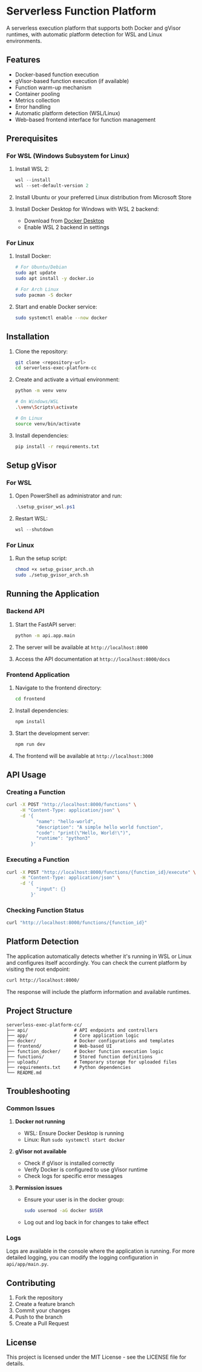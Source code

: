 # Serverless Function Platform

A serverless execution platform that supports both Docker and gVisor runtimes, with automatic platform detection for WSL and Linux environments.

## Features

- Docker-based function execution
- gVisor-based function execution (if available)
- Function warm-up mechanism
- Container pooling
- Metrics collection
- Error handling
- Automatic platform detection (WSL/Linux)
- Web-based frontend interface for function management

## Prerequisites

### For WSL (Windows Subsystem for Linux)
1. Install WSL 2:
   ```powershell
   wsl --install
   wsl --set-default-version 2
   ```

2. Install Ubuntu or your preferred Linux distribution from Microsoft Store

3. Install Docker Desktop for Windows with WSL 2 backend:
   - Download from [Docker Desktop](https://www.docker.com/products/docker-desktop)
   - Enable WSL 2 backend in settings

### For Linux
1. Install Docker:
   ```bash
   # For Ubuntu/Debian
   sudo apt update
   sudo apt install -y docker.io

   # For Arch Linux
   sudo pacman -S docker
   ```

2. Start and enable Docker service:
   ```bash
   sudo systemctl enable --now docker
   ```

## Installation

1. Clone the repository:
   ```bash
   git clone <repository-url>
   cd serverless-exec-platform-cc
   ```

2. Create and activate a virtual environment:
   ```bash
   python -m venv venv
   
   # On Windows/WSL
   .\venv\Scripts\activate
   
   # On Linux
   source venv/bin/activate
   ```

3. Install dependencies:
   ```bash
   pip install -r requirements.txt
   ```

## Setup gVisor

### For WSL
1. Open PowerShell as administrator and run:
   ```powershell
   .\setup_gvisor_wsl.ps1
   ```

2. Restart WSL:
   ```powershell
   wsl --shutdown
   ```

### For Linux
1. Run the setup script:
   ```bash
   chmod +x setup_gvisor_arch.sh
   sudo ./setup_gvisor_arch.sh
   ```

## Running the Application

### Backend API
1. Start the FastAPI server:
   ```bash
   python -m api.app.main
   ```

2. The server will be available at `http://localhost:8000`

3. Access the API documentation at `http://localhost:8000/docs`

### Frontend Application
1. Navigate to the frontend directory:
   ```bash
   cd frontend
   ```

2. Install dependencies:
   ```bash
   npm install
   ```

3. Start the development server:
   ```bash
   npm run dev
   ```

4. The frontend will be available at `http://localhost:3000`

## API Usage

### Creating a Function

```bash
curl -X POST "http://localhost:8000/functions" \
     -H "Content-Type: application/json" \
     -d '{
           "name": "hello-world",
           "description": "A simple hello world function",
           "code": "print(\"Hello, World!\")",
           "runtime": "python3"
         }'
```

### Executing a Function

```bash
curl -X POST "http://localhost:8000/functions/{function_id}/execute" \
     -H "Content-Type: application/json" \
     -d '{
           "input": {}
         }'
```

### Checking Function Status

```bash
curl "http://localhost:8000/functions/{function_id}"
```

## Platform Detection

The application automatically detects whether it's running in WSL or Linux and configures itself accordingly. You can check the current platform by visiting the root endpoint:

```bash
curl http://localhost:8000/
```

The response will include the platform information and available runtimes.

## Project Structure

```
serverless-exec-platform-cc/
├── api/                 # API endpoints and controllers
├── app/                 # Core application logic
├── docker/              # Docker configurations and templates
├── frontend/            # Web-based UI
├── function_docker/     # Docker function execution logic
├── functions/           # Stored function definitions
├── uploads/             # Temporary storage for uploaded files
├── requirements.txt     # Python dependencies
└── README.md
```

## Troubleshooting

### Common Issues

1. **Docker not running**
   - WSL: Ensure Docker Desktop is running
   - Linux: Run `sudo systemctl start docker`

2. **gVisor not available**
   - Check if gVisor is installed correctly
   - Verify Docker is configured to use gVisor runtime
   - Check logs for specific error messages

3. **Permission issues**
   - Ensure your user is in the docker group:
     ```bash
     sudo usermod -aG docker $USER
     ```
   - Log out and log back in for changes to take effect

### Logs

Logs are available in the console where the application is running. For more detailed logging, you can modify the logging configuration in `api/app/main.py`.

## Contributing

1. Fork the repository
2. Create a feature branch
3. Commit your changes
4. Push to the branch
5. Create a Pull Request

## License

This project is licensed under the MIT License - see the LICENSE file for details. 